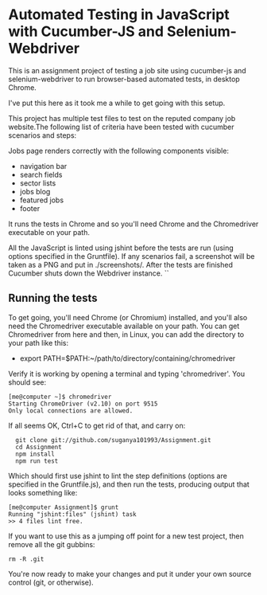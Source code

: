 # Automated Testing in JavaScript with Cucumber-JS and Selenium-Webdriver
This is an assignment project of testing a job site using cucumber-js and selenium-webdriver to run browser-based automated tests, in desktop Chrome.

I've put this here as it took me a while to get going with this setup.

This project has multiple test files to test on the reputed company job website.The following list of criteria have been tested with cucumber scenarios and steps:

Jobs page renders correctly with the following components visible:
 - navigation bar
 - search fields
 - sector lists
 - jobs blog
 - featured jobs
 - footer

It runs the tests in Chrome and so you'll need Chrome and the Chromedriver executable on your path. 

All the JavaScript is linted using jshint before the tests are run (using options specified in the Gruntfile). If any scenarios fail, a screenshot will be taken as a PNG and put in ./screenshots/. After the tests are finished Cucumber shuts down the Webdriver instance. ``

## Running the tests
To get going, you'll need Chrome (or Chromium) installed, and you'll also need the Chromedriver executable available on your path. 
You can get Chromedriver from here and then, in Linux, you can add the directory to your path like this:

   - export PATH=$PATH:~/path/to/directory/containing/chromedriver

Verify it is working by opening a terminal and typing 'chromedriver'. You should see:

    [me@computer ~]$ chromedriver 
    Starting ChromeDriver (v2.10) on port 9515
    Only local connections are allowed.
    
If all seems OK, Ctrl+C to get rid of that, and carry on:

      git clone git://github.com/suganya101993/Assignment.git
      cd Assignment
      npm install
      npm run test
      
Which should first use jshint to lint the step definitions (options are specified in the Gruntfile.js), and then run the tests, 
producing output that looks something like:

    [me@computer Assignment]$ grunt
    Running "jshint:files" (jshint) task
    >> 4 files lint free.
    
If you want to use this as a jumping off point for a new test project, then remove all the git gubbins:

    rm -R .git
    
You're now ready to make your changes and put it under your own source control (git, or otherwise).